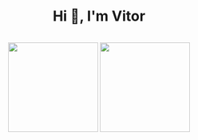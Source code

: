 <h1 align="center">Hi 👋, I'm Vitor</h1>

<br>

<div align="center">
  <a href="https://github.com/vitoorfranca"></a>
  <img height="180em" src="https://github-readme-stats.vercel.app/api?username=vitoorfranca&show_icons=true&theme=onedark&include_all_commits=true&count_private=true"/>
  <img height="180em" src="https://github-readme-stats.vercel.app/api/top-langs/?username=vitoorfranca&layout=compact&langs_count=16&theme=onedark"/>
</div>

<br><br>